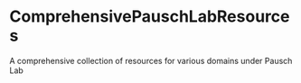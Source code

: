 # ComprehensivePauschLabResources
A comprehensive collection of resources for various domains under Pausch Lab
